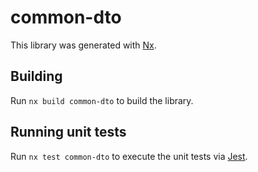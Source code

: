 # common-dto

This library was generated with [Nx](https://nx.dev).

## Building

Run `nx build common-dto` to build the library.

## Running unit tests

Run `nx test common-dto` to execute the unit tests via [Jest](https://jestjs.io).
